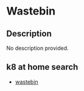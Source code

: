 # Wastebin

## Description

No description provided.

## k8 at home search

- [wastebin](https://nanne.dev/k8s-at-home-search/#/wastebin)
